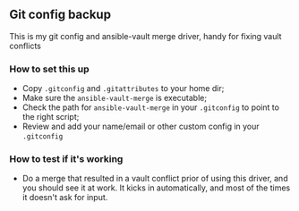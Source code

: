 ## Git config backup
This is my git config and ansible-vault merge driver, handy for fixing vault conflicts 

### How to set this up 

* Copy `.gitconfig` and `.gitattributes` to your home dir;
* Make sure the `ansible-vault-merge` is executable;
* Check the path for `ansible-vault-merge` in your `.gitconfig` to point to the right script;
* Review and add your name/email or other custom config in your `.gitconfig`

### How to test if it's working

* Do a merge that resulted in a vault conflict prior of using this driver, and you should see it at work. It kicks in automatically, and most of the times it doesn't ask for input.
